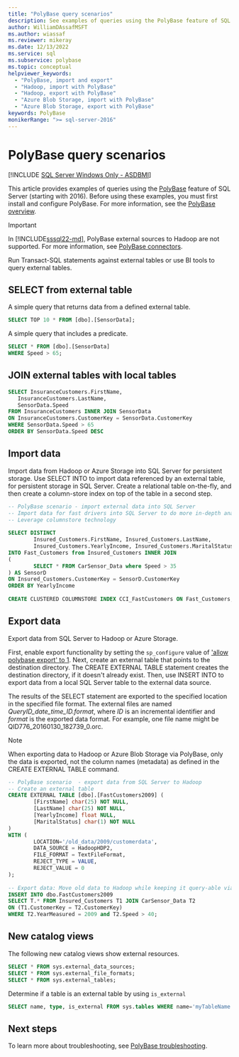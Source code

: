 ```yaml
---
title: "PolyBase query scenarios"
description: See examples of queries using the PolyBase feature of SQL Server, including SELECT, JOIN external with local tables, import/export data, and new catalog views.
author: WilliamDAssafMSFT
ms.author: wiassaf
ms.reviewer: mikeray
ms.date: 12/13/2022
ms.service: sql
ms.subservice: polybase
ms.topic: conceptual
helpviewer_keywords:
  - "PolyBase, import and export"
  - "Hadoop, import with PolyBase"
  - "Hadoop, export with PolyBase"
  - "Azure Blob Storage, import with PolyBase"
  - "Azure Blob Storage, export with PolyBase"
keywords: PolyBase
monikerRange: ">= sql-server-2016"
---
```

# PolyBase query scenarios

[!INCLUDE [SQL Server Windows Only - ASDBMI](../../includes/applies-to-version/sql-windows-only-asdbmi.md)]

This article provides examples of queries using the [PolyBase](../../relational-databases/polybase/polybase-guide.md) feature of SQL Server (starting with 2016). Before using these examples, you must first install and configure PolyBase. For more information, see the [PolyBase overview](polybase-guide.md).

> [!IMPORTANT]  
> In [!INCLUDE[sssql22-md](../../includes/sssql22-md.md)], PolyBase external sources to Hadoop are not supported. For more information, see [PolyBase connectors](polybase-guide.md#polybase-connectors).

Run Transact-SQL statements against external tables or use BI tools to query external tables.

## SELECT from external table

A simple query that returns data from a defined external table.

```sql
SELECT TOP 10 * FROM [dbo].[SensorData];
```

A simple query that includes a predicate.

```sql
SELECT * FROM [dbo].[SensorData]
WHERE Speed > 65;
```

## JOIN external tables with local tables

```sql
SELECT InsuranceCustomers.FirstName,
   InsuranceCustomers.LastName,
   SensorData.Speed
FROM InsuranceCustomers INNER JOIN SensorData
ON InsuranceCustomers.CustomerKey = SensorData.CustomerKey
WHERE SensorData.Speed > 65
ORDER BY SensorData.Speed DESC
```

## Import data

Import data from Hadoop or Azure Storage into SQL Server for persistent storage. Use SELECT INTO to import data referenced by an external table, for persistent storage in SQL Server. Create a relational table on-the-fly, and then create a column-store index on top of the table in a second step.

```sql
-- PolyBase scenario - import external data into SQL Server
-- Import data for fast drivers into SQL Server to do more in-depth analysis
-- Leverage columnstore technology
  
SELECT DISTINCT
        Insured_Customers.FirstName, Insured_Customers.LastName,
        Insured_Customers.YearlyIncome, Insured_Customers.MaritalStatus
INTO Fast_Customers from Insured_Customers INNER JOIN
(
        SELECT * FROM CarSensor_Data where Speed > 35
) AS SensorD
ON Insured_Customers.CustomerKey = SensorD.CustomerKey
ORDER BY YearlyIncome
  
CREATE CLUSTERED COLUMNSTORE INDEX CCI_FastCustomers ON Fast_Customers;
```

## Export data

Export data from SQL Server to Hadoop or Azure Storage.

First, enable export functionality by setting the `sp_configure` value of ['allow polybase export' to 1](../../database-engine/configure-windows/allow-polybase-export.md). Next, create an external table that points to the destination directory. The CREATE EXTERNAL TABLE statement creates the destination directory, if it doesn't already exist. Then, use INSERT INTO to export data from a local SQL Server table to the external data source.

The results of the SELECT statement are exported to the specified location in the specified file format. The external files are named *QueryID_date_time_ID.format*, where *ID* is an incremental identifier and *format* is the exported data format. For example, one file name might be QID776_20160130_182739_0.orc.

> [!NOTE]  
> When exporting data to Hadoop or Azure Blob Storage via PolyBase, only the data is exported, not the column names (metadata) as defined in the CREATE EXTERNAL TABLE command.

```sql
-- PolyBase scenario  - export data from SQL Server to Hadoop
-- Create an external table
CREATE EXTERNAL TABLE [dbo].[FastCustomers2009] (
        [FirstName] char(25) NOT NULL,
        [LastName] char(25) NOT NULL,
        [YearlyIncome] float NULL,
        [MaritalStatus] char(1) NOT NULL
)
WITH (
        LOCATION='/old_data/2009/customerdata',
        DATA_SOURCE = HadoopHDP2,
        FILE_FORMAT = TextFileFormat,
        REJECT_TYPE = VALUE,
        REJECT_VALUE = 0
);
  
-- Export data: Move old data to Hadoop while keeping it query-able via an external table.
INSERT INTO dbo.FastCustomers2009
SELECT T.* FROM Insured_Customers T1 JOIN CarSensor_Data T2
ON (T1.CustomerKey = T2.CustomerKey)
WHERE T2.YearMeasured = 2009 and T2.Speed > 40;
```

## New catalog views

The following new catalog views show external resources.

```sql
SELECT * FROM sys.external_data_sources;
SELECT * FROM sys.external_file_formats;
SELECT * FROM sys.external_tables;
```

 Determine if a table is an external table by using `is_external`

```sql
SELECT name, type, is_external FROM sys.tables WHERE name='myTableName'
```

## Next steps

To learn more about troubleshooting, see [PolyBase troubleshooting](../../relational-databases/polybase/polybase-troubleshooting.md).
